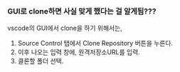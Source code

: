 ### GUI로 clone하면 사실 맞게 했다는 걸 알게됨???
vscode의 GUI에서 clone을 하기 위해서는, 
1. Source Control 탭에서 Clone Repository 버튼을 누른다.
2. 이후 나오는 입력 창에, 원격저장소URL를 입력.
3. 클론할 폴더 선택.
